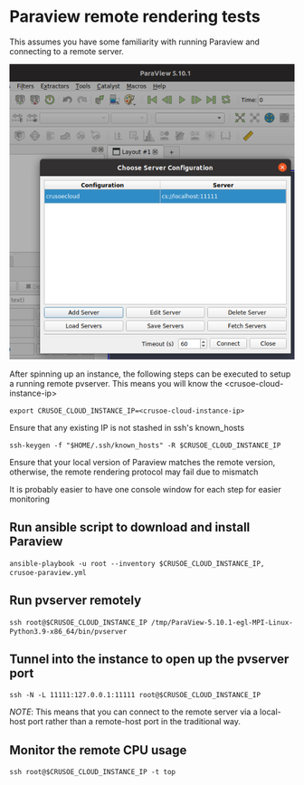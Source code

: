 # Paraview remote rendering tests

This assumes you have some familiarity with running Paraview and connecting to a remote server.

![Paraview Server Configuration](images/ParaviewServerConfiguration.png)

After spinning up an instance, the following steps can be executed to setup a running remote pvserver. This means you will know the \<crusoe-cloud-instance-ip\>

```
export CRUSOE_CLOUD_INSTANCE_IP=<crusoe-cloud-instance-ip>
```

Ensure that any existing IP is not stashed in ssh's known_hosts
```
ssh-keygen -f "$HOME/.ssh/known_hosts" -R $CRUSOE_CLOUD_INSTANCE_IP
```

Ensure that your local version of Paraview matches the remote version, otherwise, the remote rendering protocol may fail due to mismatch

It is probably easier to have one console window for each step for easier monitoring

## Run ansible script to download and install Paraview

```
ansible-playbook -u root --inventory $CRUSOE_CLOUD_INSTANCE_IP, crusoe-paraview.yml
```

## Run pvserver remotely
```
ssh root@$CRUSOE_CLOUD_INSTANCE_IP /tmp/ParaView-5.10.1-egl-MPI-Linux-Python3.9-x86_64/bin/pvserver
```

## Tunnel into the instance to open up the pvserver port
```
ssh -N -L 11111:127.0.0.1:11111 root@$CRUSOE_CLOUD_INSTANCE_IP
```
*NOTE*: This means that you can connect to the remote server via a local-host port rather than a remote-host port in the traditional way.

## Monitor the remote CPU usage
```
ssh root@$CRUSOE_CLOUD_INSTANCE_IP -t top
```
